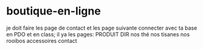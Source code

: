 # boutique-en-ligne
je doit faire les page de contact 
et les page suivante 
connecter avec ta base  en PDO et en class; 
il ya les pages:
PRODUIT DIR
nos thé
nos tisanes
nos rooibos
accessoires
contact